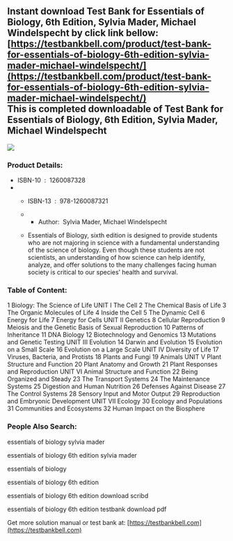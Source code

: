 Instant download **Test Bank for Essentials of Biology, 6th Edition, Sylvia Mader, Michael Windelspecht** by click link bellow:  
[https://testbankbell.com/product/test-bank-for-essentials-of-biology-6th-edition-sylvia-mader-michael-windelspecht/](https://testbankbell.com/product/test-bank-for-essentials-of-biology-6th-edition-sylvia-mader-michael-windelspecht/)  
This is completed downloadable of Test Bank for Essentials of Biology, 6th Edition, Sylvia Mader, Michael Windelspecht
----------------------------------------------------------------------------------------------------------------------


![](https://testbankbell.com/wp-content/uploads/2023/05/9781260087321_TestBank.jpeg)

### Product Details:


* ISBN-10 ‏ : ‎ 1260087328
* * ISBN-13 ‏ : ‎ 978-1260087321
  * * Author:  Sylvia Mader, Michael Windelspecht
   
  * Essentials of Biology, sixth edition is designed to provide students who are not majoring in science with a fundamental understanding of the science of biology. Even though these students are not scientists, an understanding of how science can help identify, analyze, and offer solutions to the many challenges facing human society is critical to our species’ health and survival.
 
### Table of Content:


1 Biology: The Science of Life
UNIT I The Cell
2 The Chemical Basis of Life
3 The Organic Molecules of Life
4 Inside the Cell
5 The Dynamic Cell
6 Energy for Life
7 Energy for Cells
UNIT II Genetics
8 Cellular Reproduction
9 Meiosis and the Genetic Basis of Sexual Reproduction
10 Patterns of Inheritance
11 DNA Biology
12 Biotechnology and Genomics
13 Mutations and Genetic Testing
UNIT III Evolution
14 Darwin and Evolution
15 Evolution on a Small Scale
16 Evolution on a Large Scale
UNIT IV Diversity of Life
17 Viruses, Bacteria, and Protists
18 Plants and Fungi
19 Animals
UNIT V Plant Structure and Function
20 Plant Anatomy and Growth
21 Plant Responses and Reproduction
UNIT VI Animal Structure and Function
22 Being Organized and Steady
23 The Transport Systems
24 The Maintenance Systems
25 Digestion and Human Nutrition
26 Defenses Against Disease
27 The Control Systems
28 Sensory Input and Motor Output
29 Reproduction and Embryonic Development
UNIT VII Ecology
30 Ecology and Populations
31 Communities and Ecosystems
32 Human Impact on the Biosphere



### People Also Search:


essentials of biology sylvia mader

essentials of biology 6th edition sylvia mader

essentials of biology

essentials of biology 6th edition

essentials of biology 6th edition download scribd

essentials of biology 6th edition testbank download pdf


   Get more solution manual or test bank at: [https://testbankbell.com](https://testbankbell.com)
